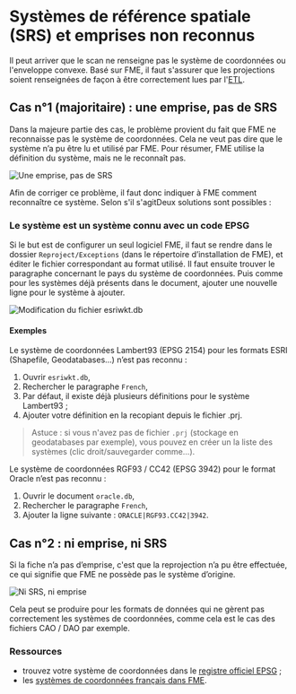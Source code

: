 # Systèmes de référence spatiale (SRS) et emprises non reconnus

Il peut arriver que le scan ne renseigne pas le système de coordonnées ou l'enveloppe convexe. Basé sur FME, il faut s'assurer que les projections soient renseignées de façon à être correctement lues par l'[ETL](https://fr.wikipedia.org/wiki/Extract_Transform_Load).

## Cas n°1 (majoritaire) : une emprise, pas de SRS

Dans la majeure partie des cas, le problème provient du fait que FME ne reconnaisse pas le système de coordonnées. Cela ne veut pas dire que le système n’a pu être lu et utilisé par FME. Pour résumer, FME utilise la définition du système, mais ne le reconnaît pas.

![Une emprise, pas de SRS](/fr/images/annex_srsNotFound_case1_NoSRS_ButMap.png "Problème de configuration des projections de FME - Cas 1")

Afin de corriger ce problème, il faut donc indiquer à FME comment reconnaître ce système. Selon s'il s'agitDeux solutions sont possibles :

### Le système est un système connu avec un code EPSG

Si le but est de configurer un seul logiciel FME, il faut se rendre dans le dossier `Reproject/Exceptions` (dans le répertoire d’installation de FME), et éditer le fichier correspondant au format utilisé. Il faut ensuite trouver le paragraphe concernant le pays du système de coordonnées. Puis comme pour les systèmes déjà présents dans le document, ajouter une nouvelle ligne pour le système à ajouter.

![Modification du fichier esriwkt.db](/fr/images/annex_srsNotFound_EditWKT.png "Ajouter la reconnaissance d'une projection à FME")

#### Exemples

Le système de coordonnées Lambert93 (EPSG 2154) pour les formats ESRI (Shapefile,
Geodatabases...) n’est pas reconnu :

1. Ouvrir `esriwkt.db`,
2. Rechercher le paragraphe `French`,
3. Par défaut, il existe déjà plusieurs définitions pour le système Lambert93 ;
4. Ajouter votre définition en la recopiant depuis le fichier .prj.

> Astuce : si vous n'avez pas de fichier `.prj` (stockage en geodatabases par exemple), vous pouvez en créer un la liste des systèmes (clic droit/sauvegarder comme...).

Le système de coordonnées RGF93 / CC42 (EPSG 3942) pour le format Oracle n’est pas
reconnu :

1. Ouvrir le document `oracle.db`,
2. Rechercher le paragraphe `French`,
3. Ajouter la ligne suivante : `ORACLE|RGF93.CC42|3942`.

## Cas n°2 : ni emprise, ni SRS

Si la fiche n’a pas d’emprise, c'est que la reprojection n’a pu être effectuée, ce qui signifie que FME ne possède pas le système d’origine.

![Ni SRS, ni emprise](/fr/images/annex_srsNotFound_case2_NoSRS_NoMap.png "Problème de configuration des projections de FME - Cas 2")

Cela peut se produire pour les formats de données qui ne gèrent pas correctement les systèmes de coordonnées, comme cela est le cas des fichiers CAO / DAO par exemple.

### Ressources

* trouvez votre système de coordonnées dans le [registre officiel EPSG](http://epsg.io/) ;
* les [systèmes de coordonnées français dans FME](http://documentation.veremes.net/public/fme/fme_ft_systemes_de_projection_francais.pdf).
